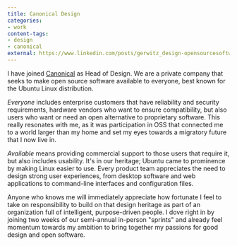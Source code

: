 ```yaml
---
title: Canonical Design
categories:
- work
content-tags:
- design
- canonical
external: https://www.linkedin.com/posts/gerwitz_design-opensourcesoftware-activity-7062431456370778113-EQkN
---
```


I have joined [Canonical](https://canonical.com/) as Head of Design. We are a private company that seeks to make open source software available to everyone, best known for the Ubuntu Linux distribution.

_Everyone_ includes enterprise customers that have reliability and security requirements, hardware vendors who want to ensure compatibility, but also users who want or need an open alternative to proprietary software. This really resonates with me, as it was participation in OSS that connected me to a world larger than my home and set my eyes towards a migratory future that I now live in.

_Available_ means providing commercial support to those users that require it, but also includes usability. It's in our heritage; Ubuntu came to prominence by making Linux easier to use. Every product team appreciates the need to design strong user experiences, from desktop software and web applications to command-line interfaces and configuration files.

Anyone who knows me will immediately appreciate how fortunate I feel to take on responsibility to build on that design heritage as part of an organization full of intelligent, purpose-driven people. I dove right in by joining two weeks of our semi-annual in-person "sprints" and already feel momentum towards my ambition to bring together my passions for good design and open software.
